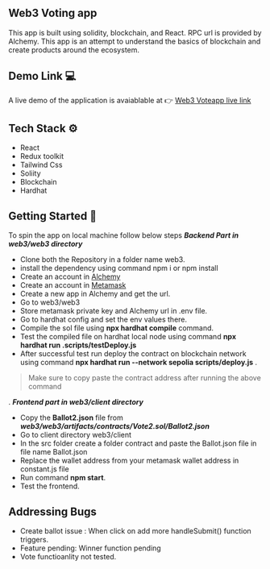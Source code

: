 ## Web3 Voting app 
This app is built using solidity, blockchain, and React. RPC url is provided by Alchemy. This app is  an attempt to understand the basics of blockchain and create products around the ecosystem.

## Demo Link 💻
A live demo of the application is avaiablable at 👉 [Web3 Voteapp live link](https://65704bac8634915ac893c887--peppy-gingersnap-f6699a.netlify.app/)

## Tech Stack ⚙

 - React
 - Redux toolkit
 - Tailwind Css
 - Soliity 
 - Blockchain
 - Hardhat

## Getting Started 🍕
To spin the app on local machine follow below steps
***Backend  Part in web3/web3 directory***
 - Clone both the Repository in a folder name web3.
 - install the dependency using command npm i or npm install
 - Create an account in [Alchemy](https://www.alchemy.com/)
 - Create an account in [Metamask](https://metamask.io/)
 - Create a new app in Alchemy and get the url.
 - Go to web3/web3
 - Store metamask private key and Alchemy url in .env file.
 - Go to hardhat config and set the env values there.
 - Compile the sol file using **npx hardhat compile** command.
 - Test the compiled file on hardhat local node using command  **npx hardhat run .scripts/testDeploy.js**
 - After successful test run deploy the contract on blockchain network using command **npx hardhat run --network sepolia scripts/deploy.js** .

> Make sure to copy paste the contract address after running the above command

. 
***Frontend part in web3/client directory***
 - Copy the **Ballot2.json**  file from ***web3/web3/artifacts/contracts/Vote2.sol/Ballot2.json***
 - Go to client directory web3/client
 - In the src folder create a folder contract and paste the Ballot.json file in file name Ballot.json
 - Replace the wallet address from your metamask wallet address in constant.js file
 - Run command **npm start**.
 - Test the frontend. 
## Addressing Bugs
 - Create ballot issue : When click on add more handleSubmit() function triggers.
 - Feature pending: Winner function pending
 - Vote functioanlity not tested.
